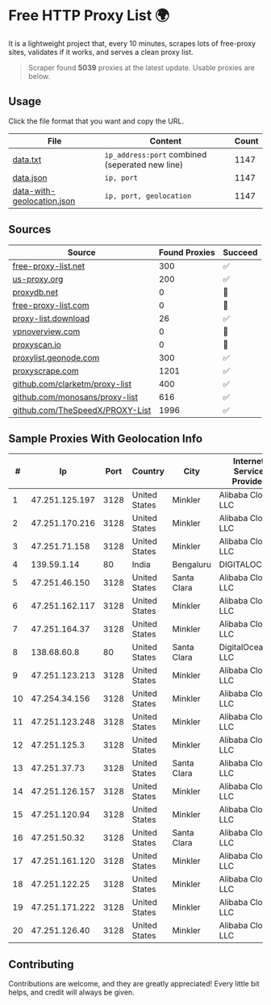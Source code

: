 
# Free HTTP Proxy List 🌍

It is a lightweight project that, every 10 minutes, scrapes lots of free-proxy sites, validates if it works, and serves a clean proxy list.


> Scraper found **5039** proxies at the latest update. Usable proxies are below.

## Usage

Click the file format that you want and copy the URL.


|File|Content|Count|
|----|-------|-----|
|[data.txt](https://raw.githubusercontent.com/themiralay/Proxy-List-World/master/data.txt)|`ip_address:port` combined (seperated new line)|1147|
|[data.json](https://raw.githubusercontent.com/themiralay/Proxy-List-World/master/data.json)|`ip, port`|1147|
|[data-with-geolocation.json](https://raw.githubusercontent.com/themiralay/Proxy-List-World/master/data-with-geolocation.json)|`ip, port, geolocation`|1147|

## Sources

|Source|Found Proxies|Succeed|
|------|-------------|-------|
|[free-proxy-list.net](https://free-proxy-list.net)|300|✅|
|[us-proxy.org](https://www.us-proxy.org)|200|✅|
|[proxydb.net](http://proxydb.net)|0|🚫|
|[free-proxy-list.com](https://free-proxy-list.com/?page=&port=&type%5B%5D=http&type%5B%5D=https&up_time=0&search=Search)|0|🚫|
|[proxy-list.download](https://www.proxy-list.download/HTTP)|26|✅|
|[vpnoverview.com](https://vpnoverview.com/privacy/anonymous-browsing/free-proxy-servers)|0|🚫|
|[proxyscan.io](https://www.proxyscan.io)|0|🚫|
|[proxylist.geonode.com](https://proxylist.geonode.com/api/proxy-list?limit=300&page=1&sort_by=lastChecked&sort_type=desc&protocols=http,https)|300|✅|
|[proxyscrape.com](https://api.proxyscrape.com/v2/?request=displayproxies&protocol=http&timeout=10000&country=all&ssl=all&anonymity=all)|1201|✅|
|[github.com/clarketm/proxy-list](https://raw.githubusercontent.com/clarketm/proxy-list/master/proxy-list-raw.txt)|400|✅|
|[github.com/monosans/proxy-list](https://raw.githubusercontent.com/monosans/proxy-list/main/proxies/http.txt)|616|✅|
|[github.com/TheSpeedX/PROXY-List](https://raw.githubusercontent.com/TheSpeedX/PROXY-List/master/http.txt)|1996|✅|


## Sample Proxies With Geolocation Info

|#|Ip|Port|Country|City|Internet Service Provider|
|-|--|----|-------|----|-------------------------|
|1|47.251.125.197|3128|United States|Minkler|Alibaba Cloud LLC|
|2|47.251.170.216|3128|United States|Minkler|Alibaba Cloud LLC|
|3|47.251.71.158|3128|United States|Minkler|Alibaba Cloud LLC|
|4|139.59.1.14|80|India|Bengaluru|DIGITALOCEAN|
|5|47.251.46.150|3128|United States|Santa Clara|Alibaba Cloud LLC|
|6|47.251.162.117|3128|United States|Minkler|Alibaba Cloud LLC|
|7|47.251.164.37|3128|United States|Minkler|Alibaba Cloud LLC|
|8|138.68.60.8|80|United States|Santa Clara|DigitalOcean, LLC|
|9|47.251.123.213|3128|United States|Minkler|Alibaba Cloud LLC|
|10|47.254.34.156|3128|United States|Minkler|Alibaba Cloud LLC|
|11|47.251.123.248|3128|United States|Minkler|Alibaba Cloud LLC|
|12|47.251.125.3|3128|United States|Minkler|Alibaba Cloud LLC|
|13|47.251.37.73|3128|United States|Santa Clara|Alibaba Cloud LLC|
|14|47.251.126.157|3128|United States|Minkler|Alibaba Cloud LLC|
|15|47.251.120.94|3128|United States|Minkler|Alibaba Cloud LLC|
|16|47.251.50.32|3128|United States|Santa Clara|Alibaba Cloud LLC|
|17|47.251.161.120|3128|United States|Minkler|Alibaba Cloud LLC|
|18|47.251.122.25|3128|United States|Minkler|Alibaba Cloud LLC|
|19|47.251.171.222|3128|United States|Minkler|Alibaba Cloud LLC|
|20|47.251.126.40|3128|United States|Minkler|Alibaba Cloud LLC|



## Contributing

Contributions are welcome, and they are greatly appreciated! Every
little bit helps, and credit will always be given.

